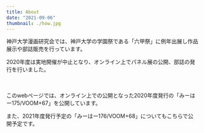 ```yaml
---
title: About
date: "2021-09-06"
thumbnail: ./how.jpg
---
```


神戸大学漫画研究会では、神戸大学の学園祭である「六甲祭」に例年出展し作品展示や部誌販売を行っています。

2020年度は実地開催が中止となり、オンライン上でパネル展の公開、部誌の発行を行いました。

　　　



このwebページでは、オンライン上での公開となった2020年度発行の「みーはー175/VOOM+67」を公開しています。

また、2021年度発行予定の「みーはー176/VOOM+68」についてもこちらで公開予定です。




